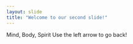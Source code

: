 ```yaml
---
layout: slide
title: "Welcome to our second slide!"
---
```

Mind, Body, Spirit
Use the left arrow to go back!
